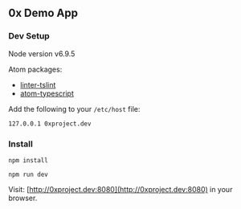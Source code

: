 0x Demo App
-----------

### Dev Setup

Node version v6.9.5

Atom packages:

- [linter-tslint](https://atom.io/packages/linter-tslint)
- [atom-typescript](https://atom.io/packages/atom-typescript)

Add the following to your `/etc/host` file:

```
127.0.0.1 0xproject.dev
```

### Install

```
npm install
```

```
npm run dev
```

Visit: [http://0xproject.dev:8080](http://0xproject.dev:8080) in your browser. 
